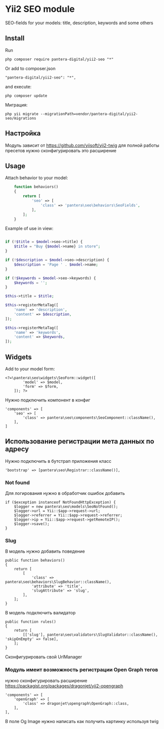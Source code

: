 Yii2 SEO module
==========

SEO-fields for your models: title, description, keywords and some others

Install
---------------------------------

Run

```
php composer require pantera-digital/yii2-seo "*"
```

Or add to composer.json

```
"pantera-digital/yii2-seo": "*",
```

and execute:

```
php composer update
```

Миграция:

```
php yii migrate --migrationPath=vendor/pantera-digital/yii2-seo/migrations
```

## Настройка
Модуль зависит от https://github.com/yiisoft/yii2-twig для полной работы пресетов нужно сконфигурировать это расширение

Usage
---------------------------------

Attach behavior to your model:

```php
    function behaviors()
    {
        return [
            'seo' => [
                'class' => 'pantera\seo\behaviors\SeoFields',
            ],
        ];
    }
```

Example of use in view:

```php

if (!$title = $model->seo->title) {
    $title = "Buy {$model->name} in store";
}

if (!$description = $model->seo->description) {
    $description = 'Page ' . $model->name;
}

if (!$keywords = $model->seo->keywords) {
    $keywords = '';
}

$this->title = $title;

$this->registerMetaTag([
    'name' => 'description',
    'content' => $description,
]);

$this->registerMetaTag([
    'name' => 'keywords',
    'content' => $keywords,
]);

```

Widgets
---------------------------------

Add to your model form:
```
<?=\pantera\seo\widgets\SeoForm::widget([
        'model' => $model, 
        'form' => $form, 
    ]); ?>
```

Нужно подключить компонент в конфиг

```
'components' => [
    'seo' => [
        'class' => pantera\seo\components\SeoComponent::className(),
    ],
]
```

## Использование регистрации мета данных по адресу

Нужно подключить в бутстрап приложения класс 

```
'bootstrap' => [pantera\seo\Registrar::className()],
```

### Not found
Для логирования нужно в обработчик ошибок добавить
```
if ($exception instanceof NotFoundHttpException) {
    $logger = new pantera\seo\models\SeoNotFound();
    $logger->url = Yii::$app->request->url;
    $logger->referrer = Yii::$app->request->referrer;
    $logger->ip = Yii::$app->request->getRemoteIP();
    $logger->save();
}
```

### Slug
В модель нужно добавить поведение
```
public function behaviors()
{
    return [
        [
            'class' => pantera\seo\behaviors\SlugBehavior::className(),
            'attribute' => 'title',
            'slugAttribute' => 'slug',
        ],
    ];
}
```
В модель подключить валидатор
```
public function rules()
{
    return [
        [['slug'], pantera\seo\validators\SlugValidator::className(), 'skipOnEmpty' => false],
    ];
}
```
Сконфигурировать свой UrlManager

### Модуль имеит возможность регистрации Open Graph тегов
нужно сконфигурировать расширение https://packagist.org/packages/dragonjet/yii2-opengraph
```
'components' => [
    'openGraph' => [
        'class' => dragonjet\opengraph\OpenGraph::class,
    ],
],
```
В поле Og Image нужно написать как получить картинку используя twig
